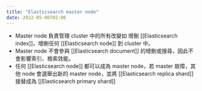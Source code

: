 ```yaml
---
title: "Elasticsearch master node"
date: 2022-05-06T02:06
---
```

- Master node 負責管理 cluster 中的所有改變如 增刪 [[Elasticsearch index]]，增刪任何 [[Elasticsearch node]] 到 cluster 中。
- Master node 不會參與 [[Elasticsearch document]] 的增刪或搜尋，因此不會影響索引、檢索效能。
- 任何 [[Elasticsearch node]] 都可以成為 master node，若 master 故障，其他 node 會選舉出新的 master node，並將 [[Elasticsearch replica shard]] 接替成為 [[Elasticsearch primary shard]]